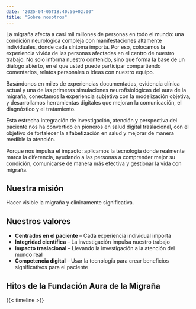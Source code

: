 ```yaml
---
date: "2025-04-05T18:40:56+02:00"
title: "Sobre nosotros"
---
```


La migraña afecta a casi mil millones de personas en todo el mundo: una condición neurológica compleja con manifestaciones altamente individuales, donde cada síntoma importa. Por eso, colocamos la experiencia vivida de las personas afectadas en el centro de nuestro trabajo. No solo informa nuestro contenido, sino que forma la base de un diálogo abierto, en el que usted puede participar compartiendo comentarios, relatos personales o ideas con nuestro equipo.

Basándonos en miles de experiencias documentadas, evidencia clínica actual y una de las primeras simulaciones neurofisiológicas del aura de la migraña, conectamos la experiencia subjetiva con la modelización objetiva, y desarrollamos herramientas digitales que mejoran la comunicación, el diagnóstico y el tratamiento.

Esta estrecha integración de investigación, atención y perspectiva del paciente nos ha convertido en pioneros en salud digital traslacional, con el objetivo de fortalecer la alfabetización en salud y mejorar de manera medible la atención.

Porque nos impulsa el impacto: aplicamos la tecnología donde realmente marca la diferencia, ayudando a las personas a comprender mejor su condición, comunicarse de manera más efectiva y gestionar la vida con migraña.

## Nuestra misión

Hacer visible la migraña y clínicamente significativa.

## Nuestros valores

- **Centrados en el paciente** – Cada experiencia individual importa
- **Integridad científica** – La investigación impulsa nuestro trabajo
- **Impacto traslacional** – Llevando la investigación a la atención del mundo real
- **Competencia digital** – Usar la tecnología para crear beneficios significativos para el paciente

## Hitos de la Fundación Aura de la Migraña

{{< timeline >}}
